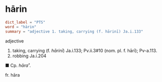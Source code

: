 # hārin

``` toml
dict_label = "PTS"
word = "hārin"
summary = "adjective 1. taking, carrying (f. hārinī) Ja.i.133"
```

adjective

1. taking, carrying (f. *hārinī*) Ja.i.133; Pv.ii.3#10 (nom. pl. f. hārī); Pv\-a.113.
2. robbing Ja.i.204

■ Cp. *hāra˚*.

fr. hāra

